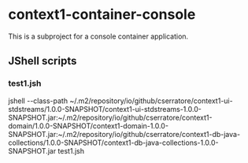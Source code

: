 # context1-container-console
This is a subproject for a console container application.

## JShell scripts
### test1.jsh
jshell --class-path ~/.m2/repository/io/github/cserratore/context1-ui-stdstreams/1.0.0-SNAPSHOT/context1-ui-stdstreams-1.0.0-SNAPSHOT.jar:~/.m2/repository/io/github/cserratore/context1-domain/1.0.0-SNAPSHOT/context1-domain-1.0.0-SNAPSHOT.jar:~/.m2/repository/io/github/cserratore/context1-db-java-collections/1.0.0-SNAPSHOT/context1-db-java-collections-1.0.0-SNAPSHOT.jar test1.jsh